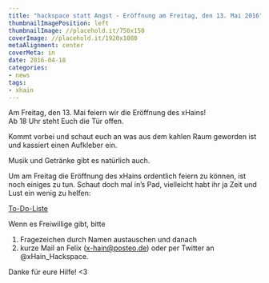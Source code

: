 ```yaml
---
title: "hackspace statt Angst - Eröffnung am Freitag, den 13. Mai 2016"
thumbnailImagePosition: left
thumbnailImage: //placehold.it/750x150
coverImage: //placehold.it/1920x1080
metaAlignment: center
coverMeta: in
date: 2016-04-18
categories:
- news
tags:
- xhain
---
```


Am Freitag, den 13. Mai feiern wir die Eröffnung des xHains!  
Ab 18 Uhr steht Euch die Tür offen.

Kommt vorbei und schaut euch an was aus dem kahlen Raum geworden ist und kassiert einen Aufkleber ein.

Musik und Getränke gibt es natürlich auch.

<!--more-->

Um am Freitag die Eröffnung des xHains ordentlich feiern zu können, ist noch einiges zu tun.
Schaut doch mal in’s Pad, vielleicht habt ihr ja Zeit und Lust ein wenig zu helfen:

[To-Do-Liste](http://pad.okfn.org/p/xHain "To-Do-Liste")

Wenn es Freiwillige gibt, bitte

1.  Fragezeichen durch Namen austauschen und danach
2.  kurze Mail an Felix (x-hain@posteo.de) oder per Twitter an @xHain_Hackspace.

Danke für eure Hilfe! <3
